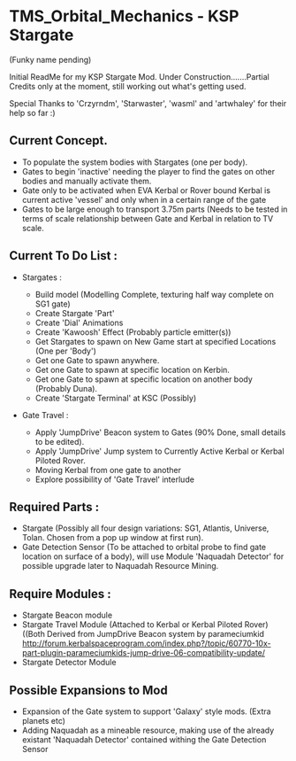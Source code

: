 # TMS_Orbital_Mechanics - KSP Stargate
(Funky name pending)

Initial ReadMe for my KSP Stargate Mod.
Under Construction.......Partial Credits only at the moment, still working out what's getting used.

Special Thanks to 'Crzyrndm', 'Starwaster', 'wasml' and 'artwhaley' for their help so far :)

Current Concept.
----------------
- To populate the system bodies with Stargates (one per body).
- Gates to begin 'inactive' needing the player to find the gates on other bodies and manually activate them.
- Gate only to be activated when EVA Kerbal or Rover bound Kerbal is current active 'vessel' and only when in a certain range of the    gate
- Gates to be large enough to transport 3.75m parts (Needs to be tested in terms of scale relationship between Gate and Kerbal in       relation to TV scale.

Current To Do List :
--------------------
- Stargates :
  - Build model (Modelling Complete, texturing half way complete on SG1 gate)
  - Create Stargate 'Part'
  - Create 'Dial' Animations
  - Create 'Kawoosh' Effect (Probably particle emitter(s))
  - Get Stargates to spawn on New Game start at specified Locations (One per 'Body')
  - Get one Gate to spawn anywhere.
  - Get one Gate to spawn at specific location on Kerbin.
  - Get one Gate to spawn at specific location on another body (Probably Duna).
  - Create 'Stargate Terminal' at KSC (Possibly)

- Gate Travel :
  - Apply 'JumpDrive' Beacon system to Gates (90% Done, small details to be edited).
  - Apply 'JumpDrive' Jump system to Currently Active Kerbal or Kerbal Piloted Rover.
  - Moving Kerbal from one gate to another
  - Explore possibility of 'Gate Travel' interlude

Required Parts :
----------------
- Stargate (Possibly all four design variations: SG1, Atlantis, Universe, Tolan.  Chosen from a pop up window at first run).
- Gate Detection Sensor (To be attached to orbital probe to find gate location on surface of a body), will use Module 'Naquadah         Detector' for possible upgrade later to Naquadah Resource Mining.

Require Modules :
-----------------
- Stargate Beacon module
- Stargate Travel Module (Attached to Kerbal or Kerbal Piloted Rover)
  ((Both Derived from JumpDrive Beacon system by parameciumkid
  http://forum.kerbalspaceprogram.com/index.php?/topic/60770-10x-part-plugin-parameciumkids-jump-drive-06-compatibility-update/
- Stargate Detector Module

Possible Expansions to Mod
--------------------------
- Expansion of the Gate system to support 'Galaxy' style mods. (Extra planets etc)
- Adding Naquadah as a mineable resource, making use of the already existant 'Naquadah Detector' contained withing the Gate Detection   Sensor
